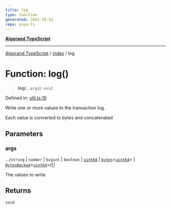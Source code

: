 ```yaml
---
title: log
type: function
generated: 2025-10-31
repo: puya-ts
---
```

[**Algorand TypeScript**](../../README.md)

***

[Algorand TypeScript](../../modules.md) / [index](../README.md) / log

# Function: log()

> **log**(...`args`): `void`

Defined in: [util.ts:10](https://github.com/algorandfoundation/puya-ts/blob/main/packages/algo-ts/src/util.ts#L10)

Write one or more values to the transaction log.

Each value is converted to bytes and concatenated

## Parameters

### args

...(`string` \| `number` \| `bigint` \| `boolean` \| [`uint64`](../type-aliases/uint64.md) \| [`bytes`](../type-aliases/bytes.md)\<[`uint64`](../type-aliases/uint64.md)\> \| [`BytesBacked`](../interfaces/BytesBacked.md)\<[`uint64`](../type-aliases/uint64.md)\>)[]

The values to write

## Returns

`void`
